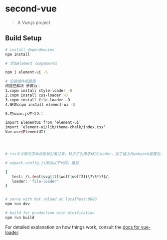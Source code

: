 # second-vue

> A Vue.js project

## Build Setup

``` bash
# install dependencies
npm install

# 添加element components

npm i element-ui -S

# 安装组件后报错
问题已解决 步骤为：
1.cnpm install style-loader -D
2.cnpm install css-loader -D
3.cnpm install file-loader –D
4.安装cnpm install element-ui -S

5.在main.js中引入：

import ElementUI from ‘element-ui‘
import ‘element-ui/lib/theme-chalk/index.css‘
Vue.use(ElementUI)




# css中关联的字体没有被引用过来，缺少了引用字体的loader，加了楼上的webpack配置后，也许你还得装一个url-loader包

# wepack.config.js添加以下代码，重启

{
   test: /\.(eot|svg|ttf|woff|woff2)(\?\S*)?$/,
   loader: 'file-loader'
}


# serve with hot reload at localhost:8080
npm run dev

# build for production with minification
npm run build

```

For detailed explanation on how things work, consult the [docs for vue-loader](http://vuejs.github.io/vue-loader).
